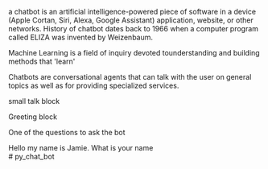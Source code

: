 a chatbot is an artificial intelligence-powered piece of software in a device (Apple Cortan, Siri, Alexa, Google Assistant) application, website, or other networks.  History of chatbot dates back to 1966 when a computer program called ELIZA was invented by Weizenbaum. <br />


Machine Learning is a field of inquiry devoted tounderstanding and building methods that 'learn'

Chatbots are conversational agents that can talk with the user on general topics as well as for providing specialized services.

<p>small talk block</p>
<p>Greeting block</p>
<p>One of the questions to ask the bot</p>
Hello my name is Jamie. What is your name<br />
# py_chat_bot
